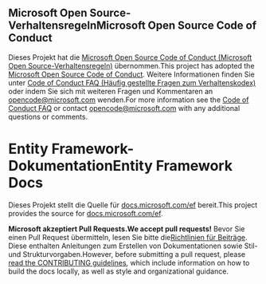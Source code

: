 ## <a name="microsoft-open-source-code-of-conduct"></a><span data-ttu-id="5f819-101">Microsoft Open Source-Verhaltensregeln</span><span class="sxs-lookup"><span data-stu-id="5f819-101">Microsoft Open Source Code of Conduct</span></span>

<span data-ttu-id="5f819-102">Dieses Projekt hat die [Microsoft Open Source Code of Conduct (Microsoft Open Source-Verhaltensregeln)](https://opensource.microsoft.com/codeofconduct/) übernommen.</span><span class="sxs-lookup"><span data-stu-id="5f819-102">This project has adopted the [Microsoft Open Source Code of Conduct](https://opensource.microsoft.com/codeofconduct/).</span></span>
<span data-ttu-id="5f819-103">Weitere Informationen finden Sie unter [Code of Conduct FAQ (Häufig gestellte Fragen zum Verhaltenskodex)](https://opensource.microsoft.com/codeofconduct/faq/) oder indem Sie sich mit weiteren Fragen und Kommentaren an [opencode@microsoft.com](mailto:opencode@microsoft.com) wenden.</span><span class="sxs-lookup"><span data-stu-id="5f819-103">For more information see the [Code of Conduct FAQ](https://opensource.microsoft.com/codeofconduct/faq/) or contact [opencode@microsoft.com](mailto:opencode@microsoft.com) with any additional questions or comments.</span></span>

<a name="entity-framework-docs"></a><span data-ttu-id="5f819-104">Entity Framework-Dokumentation</span><span class="sxs-lookup"><span data-stu-id="5f819-104">Entity Framework Docs</span></span>
=====================

<span data-ttu-id="5f819-105">Dieses Projekt stellt die Quelle für [docs.microsoft.com/ef](https://docs.microsoft.com/ef/) bereit.</span><span class="sxs-lookup"><span data-stu-id="5f819-105">This project provides the source for [docs.microsoft.com/ef](https://docs.microsoft.com/ef/).</span></span>

<span data-ttu-id="5f819-106">**Microsoft akzeptiert Pull Requests.**</span><span class="sxs-lookup"><span data-stu-id="5f819-106">**We accept pull requests!**</span></span> <span data-ttu-id="5f819-107">Bevor Sie einen Pull Request übermitteln, lesen Sie bitte die[Richtlinien für Beiträge](CONTRIBUTING.md). Diese enthalten Anleitungen zum Erstellen von Dokumentationen sowie Stil- und Strukturvorgaben.</span><span class="sxs-lookup"><span data-stu-id="5f819-107">However, before submitting a pull request, please [read the CONTRIBUTING guidelines](CONTRIBUTING.md), which include information on how to build the docs locally, as well as style and organizational guidance.</span></span>
